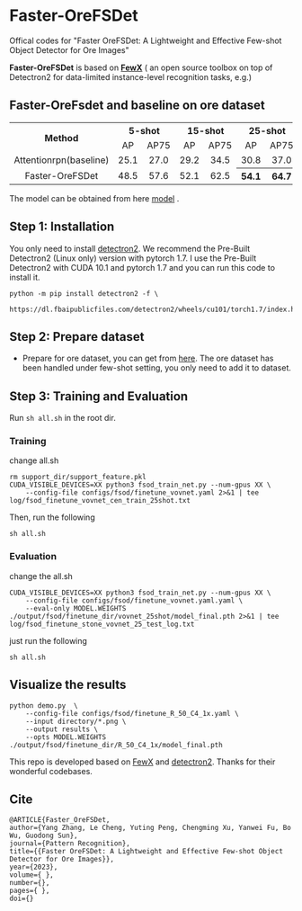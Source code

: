# Faster-OreFSDet

Offical codes for "Faster OreFSDet: A Lightweight and Effective Few-shot Object Detector for Ore Images"

**Faster-OreFSDet** is based on [**FewX**](https://github.com/fanq15/FewX) ( an open source toolbox on top of Detectron2 for data-limited instance-level recognition tasks, e.g.) 

## Faster-OreFsdet and baseline on ore dataset
<table >
    <tr align="center">
        <th rowspan="2">Method</th>
        <th colspan="2">5-shot</th>
        <th colspan="2">15-shot</th>
        <th colspan="2">25-shot</th>    
         <th rowspan="2">Size</th>
	 <th rowspan="2">FPS</th>
    </tr>
    <tr align="center">
        <td>AP</td>
        <td>AP75</td>
        <td>AP</td>
        <td>AP75</td>
        <td>AP</td>
        <td>AP75</td>
    </tr>
    <tr align="center">
        <td>Attentionrpn(baseline)</td>
        <td>25.1</td>
        <td>27.0</td>
        <td>29.2</td>
        <td>34.5</td>
        <td>30.8</td>
        <td>37.0</td>   
	    <td>211</td>  
	    <td>28</td>  
    </tr>
    <tr align="center">
        <td>Faster-OreFSDet</td>
        <td>48.5</td>
        <td>57.6</td>
        <td>52.1</td>
        <td>62.5</td>
        <th>54.1</th>
        <th>64.7</th>    
	    <th>19</th>  
	    <th>50</th>  
    </tr>	
</table>


The model can be obtained from here <a href="https://drive.google.com/file/d/1iv5aXgT7ExHfuZi6lIzdMb-pCB-IduSK/view?usp=share_link"> model</a>&nbsp;\.



## Step 1: Installation
You only need to install [detectron2](https://github.com/facebookresearch/detectron2/blob/master/INSTALL.md). We recommend the Pre-Built Detectron2 (Linux only) version with pytorch 1.7. I use the Pre-Built Detectron2 with CUDA 10.1 and pytorch 1.7 and you can run this code to install it.

```
python -m pip install detectron2 -f \
  https://dl.fbaipublicfiles.com/detectron2/wheels/cu101/torch1.7/index.html
```

## Step 2: Prepare dataset
- Prepare for ore dataset, you can get from [here](https://drive.google.com/file/d/1eYkPHgDWULHind802P4tvy9l7lIQrpqk/view?usp=share_link). The ore dataset has been handled under few-shot setting, you only need to add it to dataset.


## Step 3: Training and Evaluation

Run `sh all.sh` in the root dir. 

### Training
change all.sh
```
rm support_dir/support_feature.pkl
CUDA_VISIBLE_DEVICES=XX python3 fsod_train_net.py --num-gpus XX \
	--config-file configs/fsod/finetune_vovnet.yaml 2>&1 | tee log/fsod_finetune_vovnet_cen_train_25shot.txt
```
Then, run the following
```
sh all.sh
```
### Evaluation
change the all.sh
```
CUDA_VISIBLE_DEVICES=XX python3 fsod_train_net.py --num-gpus XX \
	--config-file configs/fsod/finetune_vovnet.yaml.yaml \
	--eval-only MODEL.WEIGHTS ./output/fsod/finetune_dir/vovnet_25shot/model_final.pth 2>&1 | tee log/fsod_finetune_stone_vovnet_25_test_log.txt
```
just run the following
```
sh all.sh
```
## Visualize the results
```
python demo.py  \
    --config-file configs/fsod/finetune_R_50_C4_1x.yaml \
    --input directory/*.png \
    --output results \
    --opts MODEL.WEIGHTS ./output/fsod/finetune_dir/R_50_C4_1x/model_final.pth
```

This repo is developed based on [FewX](https://github.com/fanq15/FewX) and [detectron2](https://github.com/facebookresearch/detectron2/blob/master/INSTALL.md). Thanks for their wonderful codebases.

## **Cite**

```
@ARTICLE{Faster_OreFSDet,  
author={Yang Zhang, Le Cheng, Yuting Peng, Chengming Xu, Yanwei Fu, Bo Wu, Guodong Sun},  
journal={Pattern Recognition},   
title={{Faster OreFSDet: A Lightweight and Effective Few-shot Object Detector for Ore Images}},   
year={2023},  
volume={ },  
number={},  
pages={ },  
doi={}
```


